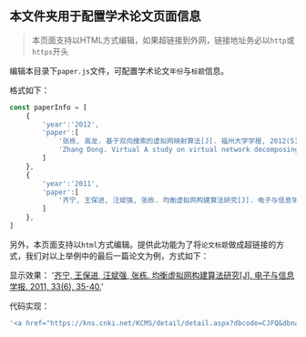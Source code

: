 ## 本文件夹用于配置学术论文页面信息

> 本页面支持以HTML方式编辑，如果超链接到外网，链接地址务必以`http`或`https`开头

编辑本目录下`paper.js`文件，可配置学术论文`年份`与`标题`信息。

格式如下：

```js
const paperInfo = [
    {
        'year':'2012',
        'paper':[
            '张栋, 高龙. 基于双向搜索的虚拟网映射算法[J]. 福州大学学报, 2012(5):572-577.',
            'Zhang Dong. Virtual A study on virtual network decomposing mapping based on network balance, Chinese Journal of Electronics, 4th International Conference on Computational and Information Sciences, IEEE 2012, Chongqing, P.R. China, 2012.8.17-8.19',
        ]
    },
    {
        'year':'2011',
        'paper':[
            '齐宁, 王保进, 汪斌强, 张栋. 均衡虚拟网构建算法研究[J]. 电子与信息学报. 2011, 33(6), 35-40.',
        ]
    },
]
```

另外，本页面支持以`html`方式编辑。提供此功能为了将`论文标题`做成超链接的方式，我们对以上举例中的最后一篇论文为例，方式如下：

显示效果：
'<a href="https://kns.cnki.net/KCMS/detail/detail.aspx?dbcode=CJFQ&dbname=CJFD2011&filename=DZYX201106007&uid=WEEvREdxOWJmbC9oM1NjYkZCbDdrNTBLekJqMWVVZDNwNnBVajVteWY3ZW0=$R1yZ0H6jyaa0en3RxVUd8df-oHi7XMMDo7mtKT6mSmEvTuk11l2gFA!!&v=MjczNDVMT2VadVJ0RnkzaFY3ckpJVGZTZHJHNEg5RE1xWTlGWTRSOGVYMUx1eFlTN0RoMVQzcVRyV00xRnJDVVI=" target='_blank'>齐宁, 王保进, 汪斌强, 张栋. 均衡虚拟网构建算法研究[J]. 电子与信息学报. 2011, 33(6), 35-40.</a>'

代码实现：
```js
'<a href="https://kns.cnki.net/KCMS/detail/detail.aspx?dbcode=CJFQ&dbname=CJFD2011&filename=DZYX201106007&uid=WEEvREdxOWJmbC9oM1NjYkZCbDdrNTBLekJqMWVVZDNwNnBVajVteWY3ZW0=$R1yZ0H6jyaa0en3RxVUd8df-oHi7XMMDo7mtKT6mSmEvTuk11l2gFA!!&v=MjczNDVMT2VadVJ0RnkzaFY3ckpJVGZTZHJHNEg5RE1xWTlGWTRSOGVYMUx1eFlTN0RoMVQzcVRyV00xRnJDVVI=" target='_blank'>齐宁, 王保进, 汪斌强, 张栋. 均衡虚拟网构建算法研究[J]. 电子与信息学报. 2011, 33(6), 35-40.</a>'
```

